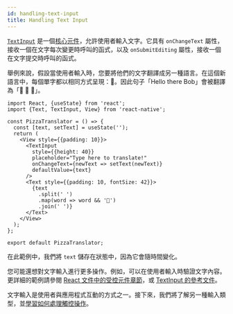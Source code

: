 ```yaml
---
id: handling-text-input
title: Handling Text Input
---
```


[`TextInput`](textinput#content) 是一個[核心元件](intro-react-native-components)，允許使用者輸入文字。它具有 `onChangeText` 屬性，接收一個在文字每次變更時呼叫的函式，以及 `onSubmitEditing` 屬性，接收一個在文字提交時呼叫的函式。

舉例來說，假設當使用者輸入時，您要將他們的文字翻譯成另一種語言。在這個新語言中，每個單字都以相同方式呈現：🍕。因此句子「Hello there Bob」會被翻譯為「🍕 🍕 🍕」。

```SnackPlayer name=Handling%20Text%20Input
import React, {useState} from 'react';
import {Text, TextInput, View} from 'react-native';

const PizzaTranslator = () => {
  const [text, setText] = useState('');
  return (
    <View style={{padding: 10}}>
      <TextInput
        style={{height: 40}}
        placeholder="Type here to translate!"
        onChangeText={newText => setText(newText)}
        defaultValue={text}
      />
      <Text style={{padding: 10, fontSize: 42}}>
        {text
          .split(' ')
          .map(word => word && '🍕')
          .join(' ')}
      </Text>
    </View>
  );
};

export default PizzaTranslator;
```

在此範例中，我們將 `text` 儲存在狀態中，因為它會隨時間變化。

您可能還想對文字輸入進行更多操作。例如，可以在使用者輸入時驗證文字內容。更詳細的範例請參閱 [React 文件中的受控元件章節](https://react.dev/reference/react-dom/components/input#controlling-an-input-with-a-state-variable)，或 [TextInput 的參考文件](textinput.md)。

文字輸入是使用者與應用程式互動的方式之一。接下來，我們將了解另一種輸入類型，並[學習如何處理觸控操作](handling-touches.md)。